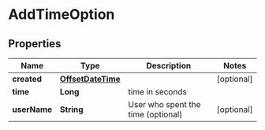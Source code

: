 
# AddTimeOption

## Properties
Name | Type | Description | Notes
------------ | ------------- | ------------- | -------------
**created** | [**OffsetDateTime**](OffsetDateTime.md) |  |  [optional]
**time** | **Long** | time in seconds | 
**userName** | **String** | User who spent the time (optional) |  [optional]



